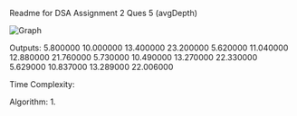 Readme for DSA Assignment 2 Ques 5 (avgDepth)


![Graph](https://imgur.com/a/LyMy69T)

Outputs:
5.800000 10.000000 13.400000 23.200000
5.620000 11.040000 12.880000 21.760000
5.730000 10.490000 13.270000 22.330000
5.629000 10.837000 13.289000 22.006000

Time Complexity:

Algorithm:
1. 
